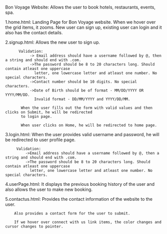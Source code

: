 Bon Voyage Website: Allows the user to book hotels, restaurants, events, spa.
    
1.home.html:
          Landing Page for Bon Voyage website. When we hover over the grid items, it zooms.
          New user can sign up, existing user can login and it also has the contact details.
          
2.signup.html:
          Allows the new user to sign up.
          
          Validation:
               -> Email address should have a username followed by @, then a string and should end with .com.
               ->The password should be 8 to 20 characters long. Should contain atleast one uppercase
                 letter, one lowercase letter and atleast one number. No special characters.
               ->Contact number should be 10 digits. No special characters.
               ->Date of Birth should be of format - MM/DD/YYYY OR YYYY/MM/DD.
                 Invalid format - DD/MM/YYYY and YYYY/DD/MM.
                 
           When the user fills out the form with valid values and then clicks on Submit, he will be redirected 
           to login page.
           
           When user clicks on Home, he will be redirected to home page.
           
3.login.html:
         When the user provides valid username and password, he will be redirected to user profile page.
         
         Validation:
             ->Email address should have a username followed by @, then a string and should end with .com.
             ->The password should be 8 to 20 characters long. Should contain atleast one uppercase
               letter, one lowercase letter and atleast one number. No special characters.
               
4.userPage.html:
        It displays the previous booking history of the user and also allows the user to make new booking.
        
5.contactus.html:
        Provides the contact information of the website to the user.
        
        Also provides a contact form for the user to submit.
        
        If we hover over connect with us link items, the color changes and cursor changes to pointer.

          
      

